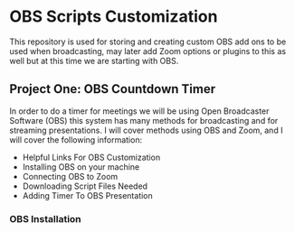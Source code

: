 # OBS Scripts Customization
This repository is used for storing and creating custom OBS add ons to be used when broadcasting, may later add Zoom options or plugins to this as well but at this time we are starting with OBS.

## Project One: OBS Countdown Timer
In order to do a timer for meetings we will be using Open Broadcaster Software (OBS) this system has many methods for broadcasting and for streaming presentations. I will cover methods using OBS and Zoom, and I will cover the following information:
- Helpful Links For OBS Customization
- Installing OBS on your machine
- Connecting OBS to Zoom
- Downloading Script Files Needed
- Adding Timer To OBS Presentation

### OBS Installation
